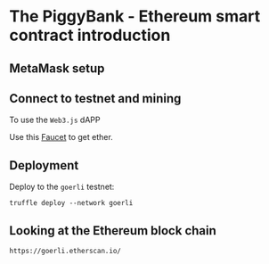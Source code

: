 # The PiggyBank - Ethereum smart contract introduction


## MetaMask setup

## Connect to testnet and mining

To use the `Web3.js` dAPP

Use this [Faucet](https://goerli-faucet.pk910.de/) to get ether.

## Deployment


Deploy to the `goerli` testnet:

```
truffle deploy --network goerli
```

## Looking at the Ethereum block chain

```
https://goerli.etherscan.io/
```


